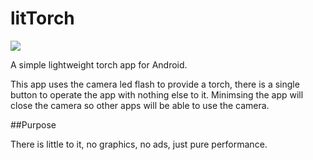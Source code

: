 # litTorch

![](http://i.imgur.com/TO8oE2Y.png)

A simple lightweight torch app for Android.

This app uses the camera led flash to provide a torch, there is a single button to operate the app with nothing else to it. Minimsing the app will close the camera so other apps will be able to use the camera.


##Purpose

There is little to it, no graphics, no ads, just pure performance.
